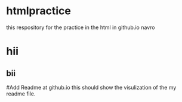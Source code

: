 # htmlpractice
this respository for the practice in the html in github.io navro<h1>hii</h1>
<h2>bii</h2>
#Add Readme at github.io 
this should show the visulization of the my readme file.
